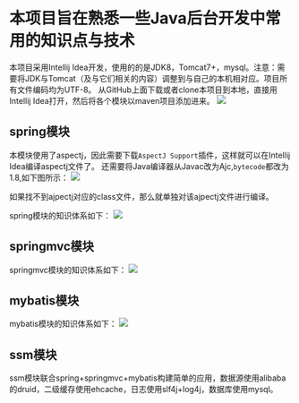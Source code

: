 # 本项目旨在熟悉一些Java后台开发中常用的知识点与技术

本项目采用Intellij Idea开发，使用的的是JDK8，Tomcat7+，mysql。注意：需要将JDK与Tomcat（及与它们相关的内容）调整到与自己的本机相对应。项目所有文件编码均为UTF-8。
从GitHub上面下载或者clone本项目到本地，直接用Intellij Idea打开，然后将各个模块以maven项目添加进来。
![](http://i.imgur.com/93WFFUZ.png)  

## spring模块
本模块使用了aspectj，因此需要下载`AspectJ Support`插件，这样就可以在Intellij Idea编译aspectj文件了。
还需要将Java编译器从Javac改为Ajc,`bytecode`都改为1.8,如下图所示：
![](http://i.imgur.com/XfGt33o.jpg)

如果找不到ajpectj对应的class文件，那么就单独对该ajpectj文件进行编译。

spring模块的知识体系如下：
![](http://i.imgur.com/zRPknVh.png)

## springmvc模块
springmvc模块的知识体系如下：
![](http://i.imgur.com/n6sNrPZ.png)

## mybatis模块

mybatis模块的知识体系如下：
![](http://i.imgur.com/uixxGbn.png)

## ssm模块

ssm模块联合spring+springmvc+mybatis构建简单的应用，数据源使用alibaba的druid，二级缓存使用ehcache，日志使用slf4j+log4j，数据库使用mysql。